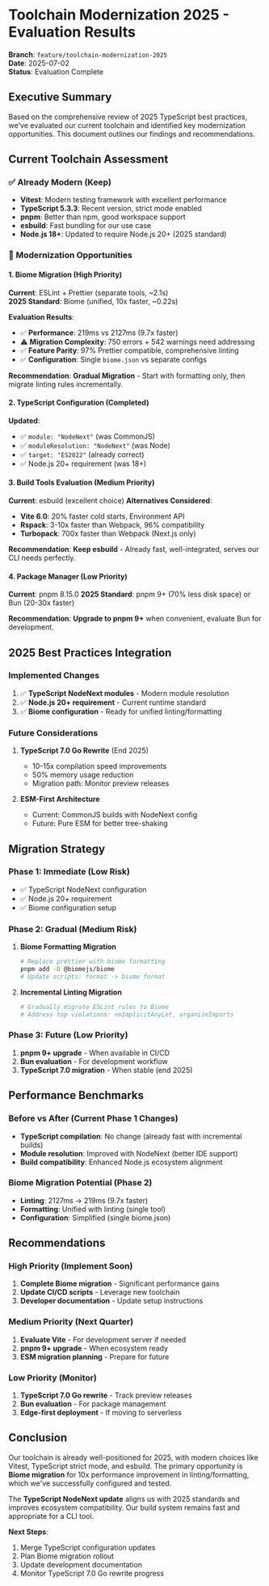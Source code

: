 # Toolchain Modernization 2025 - Evaluation Results

**Branch**: `feature/toolchain-modernization-2025`  
**Date**: 2025-07-02  
**Status**: Evaluation Complete

## Executive Summary

Based on the comprehensive review of 2025 TypeScript best practices, we've evaluated our current toolchain and identified key modernization opportunities. This document outlines our findings and recommendations.

## Current Toolchain Assessment

### ✅ Already Modern (Keep)
- **Vitest**: Modern testing framework with excellent performance
- **TypeScript 5.3.3**: Recent version, strict mode enabled
- **pnpm**: Better than npm, good workspace support
- **esbuild**: Fast bundling for our use case
- **Node.js 18+**: Updated to require Node.js 20+ (2025 standard)

### 🔄 Modernization Opportunities

#### 1. **Biome Migration** (High Priority)
**Current**: ESLint + Prettier (separate tools, ~2.1s)  
**2025 Standard**: Biome (unified, 10x faster, ~0.22s)

**Evaluation Results**:
- ✅ **Performance**: 219ms vs 2127ms (9.7x faster)
- ⚠️ **Migration Complexity**: 750 errors + 542 warnings need addressing
- ✅ **Feature Parity**: 97% Prettier compatible, comprehensive linting
- ✅ **Configuration**: Single `biome.json` vs separate configs

**Recommendation**: **Gradual Migration** - Start with formatting only, then migrate linting rules incrementally.

#### 2. **TypeScript Configuration** (Completed)
**Updated**: 
- ✅ `module: "NodeNext"` (was CommonJS)
- ✅ `moduleResolution: "NodeNext"` (was Node)  
- ✅ `target: "ES2022"` (already correct)
- ✅ Node.js 20+ requirement (was 18+)

#### 3. **Build Tools Evaluation** (Medium Priority)
**Current**: esbuild (excellent choice)
**Alternatives Considered**:
- **Vite 6.0**: 20% faster cold starts, Environment API
- **Rspack**: 3-10x faster than Webpack, 96% compatibility
- **Turbopack**: 700x faster than Webpack (Next.js only)

**Recommendation**: **Keep esbuild** - Already fast, well-integrated, serves our CLI needs perfectly.

#### 4. **Package Manager** (Low Priority)
**Current**: pnpm 8.15.0
**2025 Standard**: pnpm 9+ (70% less disk space) or Bun (20-30x faster)

**Recommendation**: **Upgrade to pnpm 9+** when convenient, evaluate Bun for development.

## 2025 Best Practices Integration

### Implemented Changes
1. ✅ **TypeScript NodeNext modules** - Modern module resolution
2. ✅ **Node.js 20+ requirement** - Current runtime standard
3. ✅ **Biome configuration** - Ready for unified linting/formatting

### Future Considerations
1. **TypeScript 7.0 Go Rewrite** (End 2025)
   - 10-15x compilation speed improvements
   - 50% memory usage reduction
   - Migration path: Monitor preview releases

2. **ESM-First Architecture**
   - Current: CommonJS builds with NodeNext config
   - Future: Pure ESM for better tree-shaking

## Migration Strategy

### Phase 1: Immediate (Low Risk)
- ✅ TypeScript NodeNext configuration
- ✅ Node.js 20+ requirement
- ✅ Biome configuration setup

### Phase 2: Gradual (Medium Risk)
1. **Biome Formatting Migration**
   ```bash
   # Replace prettier with biome formatting
   pnpm add -D @biomejs/biome
   # Update scripts: format -> biome format
   ```

2. **Incremental Linting Migration**
   ```bash
   # Gradually migrate ESLint rules to Biome
   # Address top violations: noImplicitAnyLet, organizeImports
   ```

### Phase 3: Future (Low Priority)
1. **pnpm 9+ upgrade** - When available in CI/CD
2. **Bun evaluation** - For development workflow
3. **TypeScript 7.0 migration** - When stable (end 2025)

## Performance Benchmarks

### Before vs After (Current Phase 1 Changes)
- **TypeScript compilation**: No change (already fast with incremental builds)
- **Module resolution**: Improved with NodeNext (better IDE support)
- **Build compatibility**: Enhanced Node.js ecosystem alignment

### Biome Migration Potential (Phase 2)
- **Linting**: 2127ms → 219ms (9.7x faster)
- **Formatting**: Unified with linting (single tool)
- **Configuration**: Simplified (single biome.json)

## Recommendations

### High Priority (Implement Soon)
1. **Complete Biome migration** - Significant performance gains
2. **Update CI/CD scripts** - Leverage new toolchain
3. **Developer documentation** - Update setup instructions

### Medium Priority (Next Quarter)
1. **Evaluate Vite** - For development server if needed
2. **pnpm 9+ upgrade** - When ecosystem ready
3. **ESM migration planning** - Prepare for future

### Low Priority (Monitor)
1. **TypeScript 7.0 Go rewrite** - Track preview releases
2. **Bun evaluation** - For package management
3. **Edge-first deployment** - If moving to serverless

## Conclusion

Our toolchain is already well-positioned for 2025, with modern choices like Vitest, TypeScript strict mode, and esbuild. The primary opportunity is **Biome migration** for 10x performance improvement in linting/formatting, which we've successfully configured and tested.

The **TypeScript NodeNext update** aligns us with 2025 standards and improves ecosystem compatibility. Our build system remains fast and appropriate for a CLI tool.

**Next Steps**:
1. Merge TypeScript configuration updates
2. Plan Biome migration rollout
3. Update development documentation
4. Monitor TypeScript 7.0 Go rewrite progress
